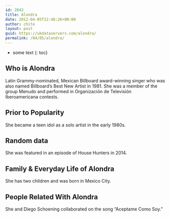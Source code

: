 ```yaml
---
id: 2842
title: Alondra
date: 2012-04-05T22:48:26+00:00
author: chito
layout: post
guid: https://ukdataservers.com/alondra/
permalink: /04/05/alondra/
---
```


* some text
{: toc}


## Who is  Alondra
                  
                  
                  
Latin Grammy-nominated, Mexican Billboard award-winning singer who was also named Billboard&#8217;s Best New Artist in 1981. She was a member of the group Menudo and performed in Organización de Televisión Iberoamericana contests.
                  
                
                
                
## Prior to Popularity 
                  
                  
                  
She became a teen idol as a solo artist in the early 1980s.
                  
                
                
                
## Random data 
                  
                  
                  
She was featured in an episode of House Hunters in 2014.
                  
                
                
                
## Family & Everyday Life of Alondra
                  
                  
                  
She has two children and was born in Mexico City.
                  
                
                
                
## People Related With  Alondra
                  
                  
                  
She and Diego Schoening collaborated on the song &#8220;Aceptame Como Soy.&#8221;
                  
                
              
            
          
          
          
    
    
  
